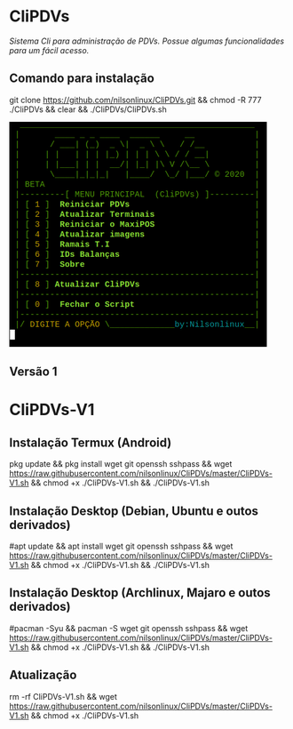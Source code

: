# CliPDVs
*Sistema Cli para administração de PDVs. Possue algumas funcionalidades para um fácil acesso.*
## Comando para instalação 
git clone https://github.com/nilsonlinux/CliPDVs.git && chmod -R 777 ./CliPDVs && clear && ./CliPDVs/CliPDVs.sh

![](https://raw.githubusercontent.com/nilsonlinux/CliPDVs/master/outros/CliPDVs.png)

## Versão 1

# CliPDVs-V1
## Instalação Termux (Android)
pkg update && pkg install wget git openssh sshpass && wget https://raw.githubusercontent.com/nilsonlinux/CliPDVs/master/CliPDVs-V1.sh && chmod +x ./CliPDVs-V1.sh && ./CliPDVs-V1.sh

## Instalação Desktop (Debian, Ubuntu e outos derivados)
#apt update && apt install wget git openssh sshpass && wget https://raw.githubusercontent.com/nilsonlinux/CliPDVs/master/CliPDVs-V1.sh && chmod +x ./CliPDVs-V1.sh && ./CliPDVs-V1.sh


## Instalação Desktop (Archlinux, Majaro e outos derivados)
#pacman -Syu && pacman -S wget git openssh sshpass && wget https://raw.githubusercontent.com/nilsonlinux/CliPDVs/master/CliPDVs-V1.sh && chmod +x ./CliPDVs-V1.sh && ./CliPDVs-V1.sh

## Atualização
  rm -rf CliPDVs-V1.sh && wget https://raw.githubusercontent.com/nilsonlinux/CliPDVs/master/CliPDVs-V1.sh && chmod +x ./CliPDVs-V1.sh

